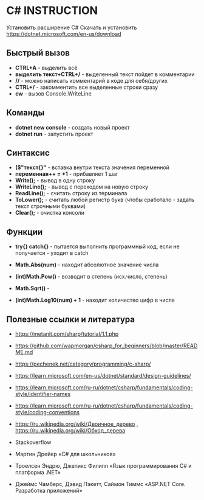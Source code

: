 # **C# INSTRUCTION**
Установить расширение C#
Скачать и установить <https://dotnet.microsoft.com/en-us/download>

## **Быстрый вызов**
* **CTRL+A** - выделить всё
* **выделить текст+CTRL+/** - выделенный текст пойдет в комментарии
* **//** - можно написать комментарий в коде для себя/других
* **CTRL+/** - закомментить все выделенные строки сразу
* **cw** - вызов Console.WriteLine


## **Команды**

* **dotnet new console** - создать новый проект
* **dotnet run** - запустить проект

## **Синтаксис**
* **($"текст{}"** - вставка внутри текста значения переменной
* **переменная++ = +1** - прибавляет 1 шаг
* **Write();** - вывод в одну строку
* **WriteLine();** - вывод с переходом на новую строку
* **ReadLine();** - считать строку из терминала
* **ToLower();** -  считать любой регистр букв (чтобы сработало - задать текст строчными буквами)
* **Clear();** - очистка консоли

## **Функции**
* **try{} catch{}** - пытается выполнить программный код, если не получается - уходит в catch

* **Math.Abs(num)** - находит абсолютное значение числа
* **(int)Math.Pow()** - возводит в степень (исх.число, степень)
* **Math.Sqrt()** - 
* **(int)Math.Log10(num) + 1** - находит количество цифр в числе



## **Полезные ссылки и литература**

* <https://metanit.com/sharp/tutorial/1.1.php>

* <https://github.com/wapmorgan/csharp_for_beginners/blob/master/README.md>

* <https://pechenek.net/category/programming/c-sharp/>

* <https://learn.microsoft.com/en-us/dotnet/standard/design-guidelines/>

* <https://learn.microsoft.com/ru-ru/dotnet/csharp/fundamentals/coding-style/identifier-names>

* <https://learn.microsoft.com/ru-ru/dotnet/csharp/fundamentals/coding-style/coding-conventions>

* <https://ru.wikipedia.org/wiki/Двоичное_дерево> , <https://ru.wikipedia.org/wiki/Обход_дерева>

* Stackoverflow

* Мартин Дрейер «C# для школьников»

* Троелсен Эндрю, Джепикс Филипп «Язык программирования C# и платформа .NET»

* Джеймс Чамберс, Дэвид Пэкетт, Саймон Тиммс «ASP.NET Core. Разработка приложений»